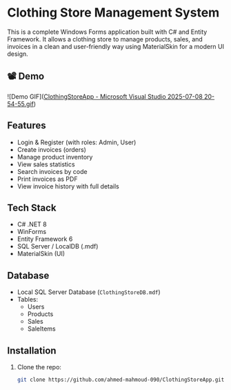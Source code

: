 # Clothing Store Management System

This is a complete Windows Forms application built with C# and Entity Framework. It allows a clothing store to manage products, sales, and invoices in a clean and user-friendly way using MaterialSkin for a modern UI design.

## 📽️ Demo
![Demo GIF]([ClothingStoreApp - Microsoft Visual Studio 2025-07-08 20-54-55.gif](https://github.com/ahmed-mahmoud-090/ClothingStoreApp/blob/main/ClothingStore.gif))

## Features

- Login & Register (with roles: Admin, User)
- Create invoices (orders)
- Manage product inventory
- View sales statistics
- Search invoices by code
- Print invoices as PDF
- View invoice history with full details

## Tech Stack

- C# .NET 8
- WinForms
- Entity Framework 6
- SQL Server / LocalDB (.mdf)
- MaterialSkin (UI)

## Database

- Local SQL Server Database (`ClothingStoreDB.mdf`)
- Tables:
  - Users
  - Products
  - Sales
  - SaleItems

## Installation

1. Clone the repo:
   ```bash
   git clone https://github.com/ahmed-mahmoud-090/ClothingStoreApp.git
